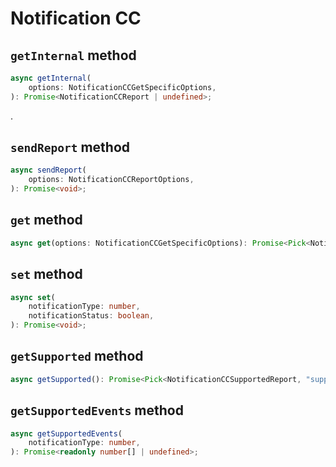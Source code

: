 # Notification CC

## `getInternal` method

```ts
async getInternal(
	options: NotificationCCGetSpecificOptions,
): Promise<NotificationCCReport | undefined>;
```

.

## `sendReport` method

```ts
async sendReport(
	options: NotificationCCReportOptions,
): Promise<void>;
```

## `get` method

```ts
async get(options: NotificationCCGetSpecificOptions): Promise<Pick<NotificationCCReport, "notificationStatus" | "notificationEvent" | "alarmLevel" | "zensorNetSourceNodeId" | "eventParameters" | "sequenceNumber"> | undefined>;
```

## `set` method

```ts
async set(
	notificationType: number,
	notificationStatus: boolean,
): Promise<void>;
```

## `getSupported` method

```ts
async getSupported(): Promise<Pick<NotificationCCSupportedReport, "supportsV1Alarm" | "supportedNotificationTypes"> | undefined>;
```

## `getSupportedEvents` method

```ts
async getSupportedEvents(
	notificationType: number,
): Promise<readonly number[] | undefined>;
```
